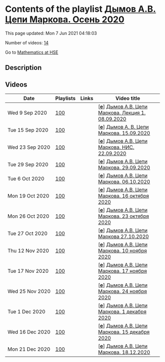 # Contents of the playlist [Дымов А.В. Цепи Маркова. Осень 2020](https://www.youtube.com/playlist?list=PLq3E5oubNNoC19uhrJYMt8_yVrULmzKwe)

This page updated: Mon 7 Jun 2021 04:18:03

Number of videos: [14](#videos)

Go to [Mathematics at HSE](../README.md)

## Description



## Videos

|Date|Playlists|Links|Video title|
|---|---|---|---|
| Wed&nbsp;9&nbsp;Sep&nbsp;2020 | [100](../playlists/100 "Дымов А.В. Цепи Маркова. Осень 2020") |  | [[**e**](https://studio.youtube.com/video/hqZW54C3XDA/edit "Edit")] [Дымов А.В. Цепи Маркова. Лекция 1. 08.09.2020](https://www.youtube.com/watch?v=hqZW54C3XDA&list=PLq3E5oubNNoC19uhrJYMt8_yVrULmzKwe "Дымов Андрей Викторович. Markov Chains (Факультет математики; 1, 2 модуль), курс по выбору") |
| Tue&nbsp;15&nbsp;Sep&nbsp;2020 | [100](../playlists/100 "Дымов А.В. Цепи Маркова. Осень 2020") |  | [[**e**](https://studio.youtube.com/video/m36pEfguP6k/edit "Edit")] [Дымов А. В. Цепи Маркова. 15.09.2020](https://www.youtube.com/watch?v=m36pEfguP6k&list=PLq3E5oubNNoC19uhrJYMt8_yVrULmzKwe "Цепи Маркова&#013;Дисциплина общефакультетского пула&#013;Факультет математики&#013;Когда читается: 1, 2 модуль&#013;Дымов Андрей Викторович") |
| Wed&nbsp;23&nbsp;Sep&nbsp;2020 | [100](../playlists/100 "Дымов А.В. Цепи Маркова. Осень 2020") |  | [[**e**](https://studio.youtube.com/video/6rkrog4-aHA/edit "Edit")] [Дымов А.В. Цепи Маркова. НИС. 22.09.2020](https://www.youtube.com/watch?v=6rkrog4-aHA&list=PLq3E5oubNNoC19uhrJYMt8_yVrULmzKwe) |
| Tue&nbsp;29&nbsp;Sep&nbsp;2020 | [100](../playlists/100 "Дымов А.В. Цепи Маркова. Осень 2020") |  | [[**e**](https://studio.youtube.com/video/GjgjVDkcYpE/edit "Edit")] [Дымов А.В. Цепи Маркова. 29.09.2020](https://www.youtube.com/watch?v=GjgjVDkcYpE&list=PLq3E5oubNNoC19uhrJYMt8_yVrULmzKwe) |
| Tue&nbsp;6&nbsp;Oct&nbsp;2020 | [100](../playlists/100 "Дымов А.В. Цепи Маркова. Осень 2020") |  | [[**e**](https://studio.youtube.com/video/_eXDQrsCRGQ/edit "Edit")] [Дымов А.В. Цепи Маркова. 06.10.2020](https://www.youtube.com/watch?v=_eXDQrsCRGQ&list=PLq3E5oubNNoC19uhrJYMt8_yVrULmzKwe) |
| Mon&nbsp;19&nbsp;Oct&nbsp;2020 | [100](../playlists/100 "Дымов А.В. Цепи Маркова. Осень 2020") |  | [[**e**](https://studio.youtube.com/video/c6iD_c3TePo/edit "Edit")] [Дымов А.В. Цепи Маркова.  16 октября 2020](https://www.youtube.com/watch?v=c6iD_c3TePo&list=PLq3E5oubNNoC19uhrJYMt8_yVrULmzKwe) |
| Mon&nbsp;26&nbsp;Oct&nbsp;2020 | [100](../playlists/100 "Дымов А.В. Цепи Маркова. Осень 2020") |  | [[**e**](https://studio.youtube.com/video/6IOLh7_DbAg/edit "Edit")] [Дымов А.В. Цепи Маркова. 23 октября 2020](https://www.youtube.com/watch?v=6IOLh7_DbAg&list=PLq3E5oubNNoC19uhrJYMt8_yVrULmzKwe "Лекция 23 октября") |
| Tue&nbsp;27&nbsp;Oct&nbsp;2020 | [100](../playlists/100 "Дымов А.В. Цепи Маркова. Осень 2020") |  | [[**e**](https://studio.youtube.com/video/ekY2q0Yfkww/edit "Edit")] [Дымов А.В.  Цепи Маркова 27.10.2020](https://www.youtube.com/watch?v=ekY2q0Yfkww&list=PLq3E5oubNNoC19uhrJYMt8_yVrULmzKwe "2020&#013;Цепи Маркова&#013;Дисциплина общефакультетского пула&#013;Факультет математики&#013;2 модуль&#013;Преподаватель: Дымов Андрей Викторович") |
| Thu&nbsp;12&nbsp;Nov&nbsp;2020 | [100](../playlists/100 "Дымов А.В. Цепи Маркова. Осень 2020") |  | [[**e**](https://studio.youtube.com/video/pEuFZD78rKs/edit "Edit")] [Дымов А.В. Цепи Маркова. 10 ноября 2020](https://www.youtube.com/watch?v=pEuFZD78rKs&list=PLq3E5oubNNoC19uhrJYMt8_yVrULmzKwe "Лекция") |
| Tue&nbsp;17&nbsp;Nov&nbsp;2020 | [100](../playlists/100 "Дымов А.В. Цепи Маркова. Осень 2020") |  | [[**e**](https://studio.youtube.com/video/FaLVnAa_wMk/edit "Edit")] [Дымов А.В. Цепи Маркова. 17 ноября 2020](https://www.youtube.com/watch?v=FaLVnAa_wMk&list=PLq3E5oubNNoC19uhrJYMt8_yVrULmzKwe) |
| Wed&nbsp;25&nbsp;Nov&nbsp;2020 | [100](../playlists/100 "Дымов А.В. Цепи Маркова. Осень 2020") |  | [[**e**](https://studio.youtube.com/video/vhjDfWVgt2s/edit "Edit")] [Дымов А.В. Цепи Маркова. 24 ноября 2020](https://www.youtube.com/watch?v=vhjDfWVgt2s&list=PLq3E5oubNNoC19uhrJYMt8_yVrULmzKwe) |
| Tue&nbsp;1&nbsp;Dec&nbsp;2020 | [100](../playlists/100 "Дымов А.В. Цепи Маркова. Осень 2020") |  | [[**e**](https://studio.youtube.com/video/xmYhLvw4-O8/edit "Edit")] [Дымов А.В. Цепи Маркова. 1 декабря 2020](https://www.youtube.com/watch?v=xmYhLvw4-O8&list=PLq3E5oubNNoC19uhrJYMt8_yVrULmzKwe) |
| Wed&nbsp;16&nbsp;Dec&nbsp;2020 | [100](../playlists/100 "Дымов А.В. Цепи Маркова. Осень 2020") |  | [[**e**](https://studio.youtube.com/video/-kHr3wdqrwY/edit "Edit")] [Дымов А.В. Цепи Маркова. 15 декабря 2020](https://www.youtube.com/watch?v=-kHr3wdqrwY&list=PLq3E5oubNNoC19uhrJYMt8_yVrULmzKwe) |
| Mon&nbsp;21&nbsp;Dec&nbsp;2020 | [100](../playlists/100 "Дымов А.В. Цепи Маркова. Осень 2020") |  | [[**e**](https://studio.youtube.com/video/zlMJaRWcGGM/edit "Edit")] [Дымов А.В. Цепи Маркова. 18.12.2020](https://www.youtube.com/watch?v=zlMJaRWcGGM&list=PLq3E5oubNNoC19uhrJYMt8_yVrULmzKwe) |
